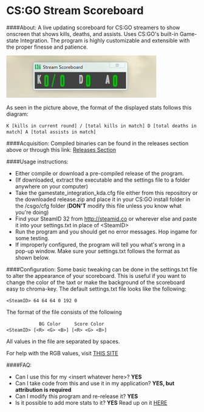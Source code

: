 # CS:GO Stream Scoreboard
####About:
A live updating scoreboard for CS:GO streamers to show onscreen that shows kills, deaths, and assists. Uses CS:GO's built-in Game-state Integration. The program is highly customizable and extensible with the proper finesse and patience.

![Alt text](https://github.com/dechristopher/csgo-stream-scoreboard/blob/master/res/scoreboard.png)

As seen in the picture above, the format of the displayed stats follows this diagram:
````
K [kills in current round] / [total kills in match] D [total deaths in match] A [total assists in match]
````

####Acquisition:
Compiled binaries can be found in the releases section above or through this link: [Releases Section](https://github.com/dechristopher/csgo-stream-scoreboard/releases)

####Usage instructions:
- Either compile or download a pre-compiled release of the program.
- (If downloaded, extract the executable and the settings file to a folder anywhere on your computer)
- Take the gamestate\_integration\_kda.cfg file either from this repository or the downloaded release.zip and place it in your CS:GO install folder in the /csgo/cfg folder (**DON'T** modify this file unless you know what you're doing)
- Find your SteamID 32 from http://steamid.co or wherever else and paste it into your settings.txt in place of \<SteamID\>
- Run the program and you should get no error messages. Hop ingame for some testing.
- If improperly configured, the program will tell you what's wrong in a pop-up window. Make sure your settings.txt follows the format as shown below.

####Configuration:
Some basic tweaking can be done in the settings.txt file to alter the appearance of your scoreboard. This is useful if you want to change the color of the taxt or make the background of the scoreboard easy to chroma-key. The default settings.txt file looks like the following:
````
<SteamID> 64 64 64 0 192 0
````
The format of the file consists of the following
````
            BG Color     Score Color
<SteamID> [<R> <G> <B>] [<R> <G> <B>]
````
All values in the file are separated by spaces.

For help with the RGB values, visit [THIS SITE](http://www.rapidtables.com/web/color/RGB_Color.htm)

####FAQ:
- Can I use this for my \<insert whatever here\>? **YES**
- Can I take code from this and use it in my application? **YES, but attribution is required**
- Can I modify this program and re-release it? **YES**
- Is it possible to add more stats to it? **YES** Read up on it [HERE](https://developer.valvesoftware.com/wiki/Counter-Strike:_Global_Offensive_Game_State_Integration)
